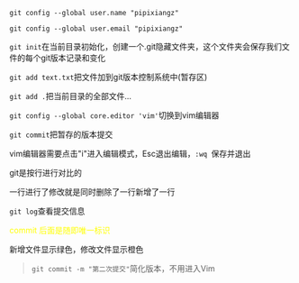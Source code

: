 `git config --global user.name "pipixiangz"`

`git config --global user.email "pipixiangz"`

`git init`在当前目录初始化，创建一个.git隐藏文件夹，这个文件夹会保存我们文件的每个git版本记录和变化

`git add text.txt`把文件加到git版本控制系统中(暂存区)

`git add .`把当前目录的全部文件...

`git config --global core.editor 'vim'`切换到vim编辑器

`git commit`把暂存的版本提交

vim编辑器需要点击"i"进入编辑模式，Esc退出编辑，`:wq `保存并退出

git是按行进行对比的

一行进行了修改就是同时删除了一行新增了一行

`git log`查看提交信息

<div style="color:yellow">commit 后面是随即唯一标识</div>

新增文件显示绿色，修改文件显示橙色

> `git commit -m "第二次提交"`简化版本，不用进入Vim